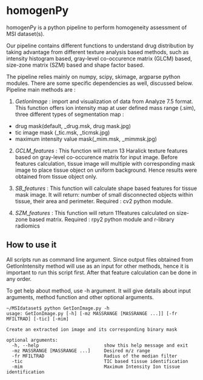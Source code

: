 # homogenPy

homogenPy is a python pipeline to perform homogeneity assessment of MSI dataset(s). 

Our pipeline contains different functions to understand drug distribution by taking advantage from different texture analysis based methods, such as intensity histogram based, gray-level co-occurence matrix (GLCM) based, size-zone matrix (SZM) based and shape factor based. 

The pipeline relies mainly on numpy, scipy, skimage, argparse python modules. There are some specific dependencies as well, discussed below. Pipeline main methods are : 

1) _GetIonImage_ : import and visualization of data from Analyze 7.5 format. This function offers ion intensity map at user defined mass range (.sim),  three different types of segmentation map :

 - drug mask(default, _drug.msk, drug mask.jpg) 
 - tic image mask (_tic.msk, _ticmsk.jpg)  
 - maximum intensity value mask(_mim.msk, _mimmsk.jpg)
 	 
2) _GCLM_features_ : This function will return 13 Haralick texture features based on gray-level co-occurence matrix for input image. Before features calculation, tissue image will multiple with corresponding mask image to place tissue object on uniform background. Hence results were obtained from tissue object only.

3) _SB_features_ : This function will calculate shape based features for tissue mask image. It will return: number of small disconnected objects within tissue, their area and perimeter. Required : cv2 python module.

4) _SZM_features_ : This function will return 11features calculated on size-zone based matrix. Required : rpy2 python module and r-library radiomics

## How to use it 

All scripts run as command line argument. Since output files obtained from GetIonIntensity method will use as an input for other methods, hence it is important to run this script first. After that feature calculation can be done in any order. 

To get help about method, use -h argument. It will give details about input arguments, method function and other optional arguments. 
``` 
~/MSIdataset$ python GetIonImage.py -h 
usage: GetIonImage.py [-h] [-mz MASSRANGE [MASSRANGE ...]] [-fr MFILTRAD] [-tic] [-mim] 

Create an extracted ion image and its corresponding binary mask 

optional arguments: 
  -h, --help                        show this help message and exit 
  -mz MASSRANGE [MASSRANGE ...]     Desired m/z range 
  -fr MFILTRAD                      Radius of the median filter 
  -tic                              TIC based tissue identification 
  -mim                              Maximum Intensity Ion tissue identification 
```
